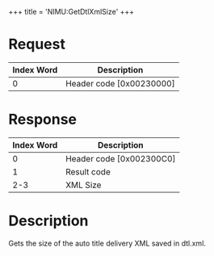 +++
title = 'NIMU:GetDtlXmlSize'
+++

# Request

| Index Word | Description                |
|------------|----------------------------|
| 0          | Header code \[0x00230000\] |

# Response

| Index Word | Description                |
|------------|----------------------------|
| 0          | Header code \[0x002300C0\] |
| 1          | Result code                |
| 2-3        | XML Size                   |

# Description

Gets the size of the auto title delivery XML saved in dtl.xml.